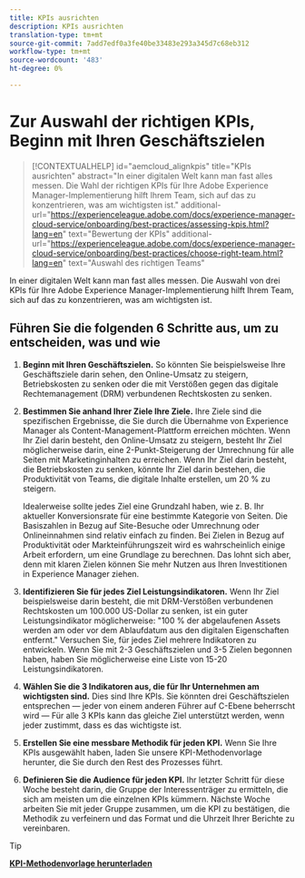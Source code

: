```yaml
---
title: KPIs ausrichten
description: KPIs ausrichten
translation-type: tm+mt
source-git-commit: 7add7edf0a3fe40be33483e293a345d7c68eb312
workflow-type: tm+mt
source-wordcount: '483'
ht-degree: 0%

---
```




# Zur Auswahl der richtigen KPIs, Beginn mit Ihren Geschäftszielen

>[!CONTEXTUALHELP]
>id="aemcloud_alignkpis"
>title="KPIs ausrichten"
>abstract="In einer digitalen Welt kann man fast alles messen. Die Wahl der richtigen KPIs für Ihre Adobe Experience Manager-Implementierung hilft Ihrem Team, sich auf das zu konzentrieren, was am wichtigsten ist."
>additional-url="https://experienceleague.adobe.com/docs/experience-manager-cloud-service/onboarding/best-practices/assessing-kpis.html?lang=en" text="Bewertung der KPIs"
>additional-url="https://experienceleague.adobe.com/docs/experience-manager-cloud-service/onboarding/best-practices/choose-right-team.html?lang=en" text="Auswahl des richtigen Teams"

In einer digitalen Welt kann man fast alles messen. Die Auswahl von drei KPIs für Ihre Adobe Experience Manager-Implementierung hilft Ihrem Team, sich auf das zu konzentrieren, was am wichtigsten ist.


## **Führen Sie die folgenden 6 Schritte aus, um zu entscheiden, was und wie**


1. **Beginn mit Ihren Geschäftszielen.** So könnten Sie beispielsweise Ihre Geschäftsziele darin sehen, den Online-Umsatz zu steigern, Betriebskosten zu senken oder die mit Verstößen gegen das digitale Rechtemanagement (DRM) verbundenen Rechtskosten zu senken.

1. **Bestimmen Sie anhand Ihrer Ziele Ihre Ziele.** Ihre Ziele sind die spezifischen Ergebnisse, die Sie durch die Übernahme von Experience Manager als Content-Management-Plattform erreichen möchten. Wenn Ihr Ziel darin besteht, den Online-Umsatz zu steigern, besteht Ihr Ziel möglicherweise darin, eine 2-Punkt-Steigerung der Umrechnung für alle Seiten mit Marketinginhalten zu erreichen. Wenn Ihr Ziel darin besteht, die Betriebskosten zu senken, könnte Ihr Ziel darin bestehen, die Produktivität von Teams, die digitale Inhalte erstellen, um 20 % zu steigern.

   Idealerweise sollte jedes Ziel eine Grundzahl haben, wie z. B. Ihr aktueller Konversionsrate für eine bestimmte Kategorie von Seiten. Die Basiszahlen in Bezug auf Site-Besuche oder Umrechnung oder Onlineinnahmen sind relativ einfach zu finden. Bei Zielen in Bezug auf Produktivität oder Markteinführungszeit wird es wahrscheinlich einige Arbeit erfordern, um eine Grundlage zu berechnen. Das lohnt sich aber, denn mit klaren Zielen können Sie mehr Nutzen aus Ihren Investitionen in Experience Manager ziehen.

1. **Identifizieren Sie für jedes Ziel Leistungsindikatoren.** Wenn Ihr Ziel beispielsweise darin besteht, die mit DRM-Verstößen verbundenen Rechtskosten um 100.000 US-Dollar zu senken, ist ein guter Leistungsindikator möglicherweise: &quot;100 % der abgelaufenen Assets werden am oder vor dem Ablaufdatum aus den digitalen Eigenschaften entfernt.&quot; Versuchen Sie, für jedes Ziel mehrere Indikatoren zu entwickeln. Wenn Sie mit 2-3 Geschäftszielen und 3-5 Zielen begonnen haben, haben Sie möglicherweise eine Liste von 15-20 Leistungsindikatoren.

1. **Wählen Sie die 3 Indikatoren aus, die für Ihr Unternehmen am wichtigsten sind.** Dies sind Ihre KPIs. Sie könnten drei Geschäftszielen entsprechen — jeder von einem anderen Führer auf C-Ebene beherrscht wird — Für alle 3 KPIs kann das gleiche Ziel unterstützt werden, wenn jeder zustimmt, dass es das wichtigste ist.

1. **Erstellen Sie eine messbare Methodik für jeden KPI.** Wenn Sie Ihre KPIs ausgewählt haben, laden Sie unsere KPI-Methodenvorlage herunter, die Sie durch den Rest des Prozesses führt.

1. **Definieren Sie die Audience für jeden KPI.** Ihr letzter Schritt für diese Woche besteht darin, die Gruppe der Interessenträger zu ermitteln, die sich am meisten um die einzelnen KPIs kümmern. Nächste Woche arbeiten Sie mit jeder Gruppe zusammen, um die KPI zu bestätigen, die Methodik zu verfeinern und das Format und die Uhrzeit Ihrer Berichte zu vereinbaren.

>[!TIP]
>
>[**KPI-Methodenvorlage herunterladen**](https://experienceleague.adobe.com/welcome/aem/assets/img/KPI_Methodology_Template.png)